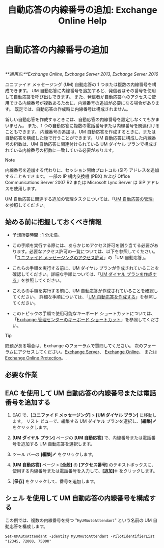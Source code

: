 ﻿---
title: '自動応答の内線番号の追加: Exchange Online Help'
TOCTitle: 自動応答の内線番号の追加
ms:assetid: f2bd62ba-1e01-4cb7-862c-c750752e20e0
ms:mtpsurl: https://technet.microsoft.com/ja-jp/library/Bb232200(v=EXCHG.150)
ms:contentKeyID: 49896551
ms.date: 05/22/2018
mtps_version: v=EXCHG.150
ms.translationtype: HT
---

# 自動応答の内線番号の追加

 

_**適用先:**Exchange Online, Exchange Server 2013, Exchange Server 2016_

ユニファイド メッセージング (UM) 自動応答の 1 つまたは複数の内線番号を構成できます。 UM 自動応答に内線番号を追加すると、発信者はその番号を使用して自動応答を呼び出しできます。 また、発信者が自動応答へのアクセスに使用できる内線番号が複数あるために、内線番号の追加が必要になる場合があります。 既定では、自動応答の作成時に内線番号は構成されません。

新しい自動応答を作成するときには、自動応答の内線番号を設定しなくてもかまいません。 また、1 つの自動応答に複数の電話番号または内線番号を関連付けることもできます。 内線番号の追加は、UM 自動応答を作成するときに、または自動応答を構成した後で行うことができます。 UM 自動応答に構成した内線番号の桁数は、UM 自動応答に関連付けられている UM ダイヤル プランで構成されている内線番号の桁数に一致している必要があります。


> [!NOTE]
> 内線番号を追加する代わりに、セッション開始プロトコル (SIP) アドレスを追加することもできます。 一部の IP 構内交換機 (PBX) および Office Communications Server 2007 R2 または Microsoft Lync Server は SIP アドレスを使用します。



UM 自動応答に関連する追加の管理タスクについては、「[UM 自動応答の管理](manage-a-um-auto-attendant-exchange-2013-help.md)」を参照してください。

## 始める前に把握しておくべき情報

  - 予想所要時間 : 1 分未満。

  - この手順を実行する際には、あらかじめアクセス許可を割り当てる必要があります。必要なアクセス許可の一覧については、以下を参照してください。「[ユニファイド メッセージングのアクセス許可](unified-messaging-permissions-exchange-2013-help.md)」の「UM 自動応答」。

  - これらの手順を実行する前に、UM ダイヤル プランが作成されていることを確認してください。詳細な手順については、「[UM ダイヤル プランを作成する](create-a-um-dial-plan-exchange-2013-help.md)」を参照してください。

  - これらの手順を実行する前に、UM 自動応答が作成されていることを確認してください。 詳細な手順については、「[UM 自動応答を作成する](create-a-um-auto-attendant-exchange-2013-help.md)」を参照してください。

  - このトピックの手順で使用可能なキーボード ショートカットについては、「[Exchange 管理センターのキーボード ショートカット](keyboard-shortcuts-in-the-exchange-admin-center-exchange-online-protection-help.md)」を参照してください。


> [!TIP]
> 問題がある場合は、Exchange のフォーラムで質問してください。 次のフォーラムにアクセスしてください。<A href="https://go.microsoft.com/fwlink/p/?linkid=60612">Exchange Server</A>、 <A href="https://go.microsoft.com/fwlink/p/?linkid=267542">Exchange Online</A>、 または <A href="https://go.microsoft.com/fwlink/p/?linkid=285351">Exchange Online Protection</A>。.



## 必要な作業

## EAC を使用して UM 自動応答の内線番号または電話番号を追加する

1.  EAC で、**\[ユニファイド メッセージング\]** \> **\[UM ダイヤル プラン\]** に移動します。 リスト ビューで、編集する UM ダイヤル プランを選択し、**\[編集\]**![編集アイコン](images/Bb124582.6f53ccb2-1f13-4c02-bea0-30690e6ea71d(EXCHG.150).gif "編集アイコン") をクリックします。

2.  **\[UM ダイヤル プラン\]** ページの **\[UM 自動応答\]** で、内線番号または電話番号を追加する UM 自動応答を選択します。

3.  ツール バーの **\[編集\]**![編集アイコン](images/Bb124582.6f53ccb2-1f13-4c02-bea0-30690e6ea71d(EXCHG.150).gif "編集アイコン") をクリックします。

4.  **\[UM 自動応答\]** ページ \> **\[全般\]** の **\[アクセス番号\]** のテキストボックスに、使用する内線番号または電話番号を入力して、**\[追加\]**![\[追加\] アイコン](images/JJ218640.c1e75329-d6d7-4073-a27d-498590bbb558(EXCHG.150).gif "[追加] アイコン") をクリックします。

5.  **\[保存\]** をクリックして、番号を追加します。

## シェル を使用して UM 自動応答の内線番号を構成する

この例では、複数の内線番号を持つ "`MyUMAutoAttendant`" という名前の UM 自動応答を構成します。

    Set-UMAutoAttendant -Identity MyUMAutoAttendant -PilotIdentifierList "12345, 72000, 75000"

